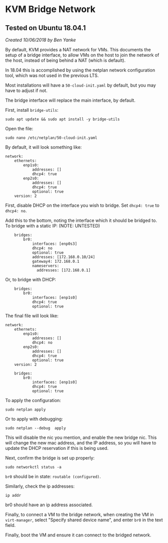 # KVM Bridge Network
## Tested on Ubuntu 18.04.1

_Created 10/06/2018 by Ben Yanke_

By default, KVM provides a NAT network for VMs. This documents the setup of a
bridge interface, to allow VMs on the  host to join the network of the host,
instead of being behind a NAT (which is default).

In 18.04 this is accomplished by using the netplan network configuration tool,
which was not used in the previous LTS.

Most installations will have a `50-cloud-init.yaml` by default, but you may
have to adjust if not.

The bridge interface will replace the main interface, by default.

First, install `bridge-utils`:

```
sudo apt update && sudo apt install -y bridge-utils 
```

Open the file:

```
sudo nano /etc/netplan/50-cloud-init.yaml
```

By default, it will look something like:
```
network:
    ethernets:
        enp1s0:
            addresses: []
            dhcp4: true
        enp2s0:
            addresses: []
            dhcp4: true
            optional: true
    version: 2
```

First, disable DHCP on the interface you wish to bridge. Set `dhcp4: true` to `dhcp4: no`.

Add this to the bottom, noting the interface which
it should be bridged to. To bridge with a static IP:
(NOTE: UNTESTED)
```
    bridges:
        br0:
            interfaces: [enp0s3]
            dhcp4: no
            optional: true
            addresses: [172.168.0.10/24]
            gateway4: 172.168.0.1
            nameservers:
              addresses: [172.168.0.1]
```

Or, to bridge with DHCP:
```
    bridges:
        br0:
            interfaces: [enp1s0]
            dhcp4: true
            optional: true
```


The final file will look like:
```
network:
    ethernets:
        enp1s0:
            addresses: []
            dhcp4: no   
        enp2s0:
            addresses: []
            dhcp4: true
            optional: true
    version: 2

    bridges:
        br0:
            interfaces: [enp1s0]
            dhcp4: true
            optional: true
```

To apply the configuration:
```
sudo netplan apply
```

Or to apply with debugging:
```
sudo netplan --debug  apply
```

This will disable the nic you mention, and enable the new bridge nic. This will
change the new mac address, and the IP address, so you will have to update the DHCP 
reservation if this is being used.


Next, confirm the bridge is set up properly:
```
sudo networkctl status -a
```

`br0` should be in state: `routable (configured)`.

Similarly, check the ip addresses:
```
ip addr
```

br0 should have an ip address associated.



Finally, to connect a VM to the bridge network, when creating the VM in `virt-manager`,
select "Specify shared device name", and enter `br0` in the text field.

Finally, boot the VM and ensure it can connect to the bridged network.
